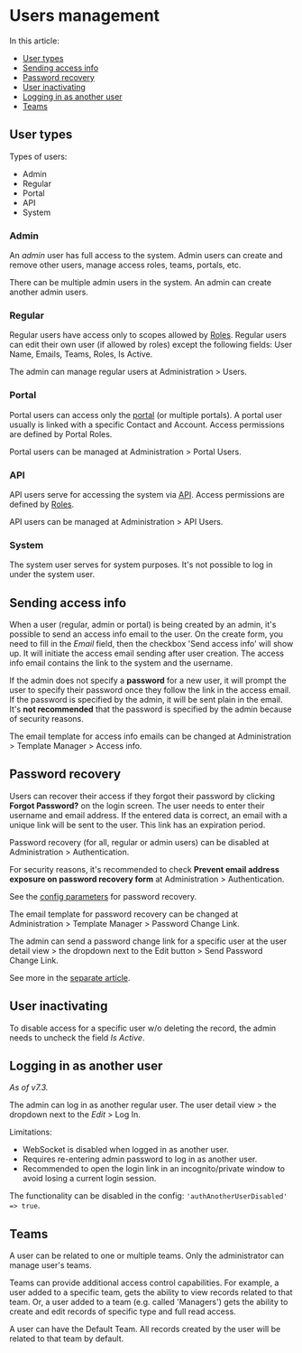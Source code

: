 # Users management

In this article:

* [User types](#user-types)
* [Sending access info](#sending-access-info)
* [Password recovery](#password-recovery)
* [User inactivating](#user-inactivating)
* [Logging in as another user](#logging-in-as-another-user)
* [Teams](#teams)

## User types

Types of users:

* Admin
* Regular
* Portal
* API
* System

### Admin

An *admin* user has full access to the system. Admin users can create and remove other users, manage access roles, teams, portals, etc.

There can be multiple admin users in the system. An admin can create another admin users.

### Regular

Regular users have access only to scopes allowed by [Roles](roles-management.md). Regular users can edit their own user (if allowed by roles) except the following fields: User Name, Emails, Teams, Roles, Is Active.

The admin can manage regular users at Administration > Users.

### Portal

Portal users can access only the [portal](portal.md) (or multiple portals). A portal user usually is linked with a specific Contact and Account. Access permissions are defined by Portal Roles.

Portal users can be managed at Administration > Portal Users.

### API

API users serve for accessing the system via [API](../development/api.md). Access permissions are defined by [Roles](roles-management.md).

API users can be managed at Administration > API Users.

### System

The system user serves for system purposes. It's not possible to log in under the system user.

## Sending access info

When a user (regular, admin or portal) is being created by an admin, it's possible to send an access info email to the user. On the create form, you need to fill in the *Email* field, then the checkbox 'Send access info' will show up. It will initiate the access email sending after user creation. The access info email contains the link to the system and the username.

If the admin does not specify a **password** for a new user, it will prompt the user to specify their password once they follow the link in the access email. If the password is specified by the admin, it will be sent plain in the email. It's **not recommended** that the password is specified by the admin because of security reasons.

The email template for access info emails can be changed at Administration > Template Manager > Access info.

## Password recovery

Users can recover their access if they forgot their password by clicking **Forgot Password?** on the login screen. The user needs to enter their username and email address. If the entered data is correct, an email with a unique link will be sent to the user. This link has an expiration period.

Password recovery (for all, regular or admin users) can be disabled at Administration > Authentication.

For security reasons, it's recommended to check **Prevent email address exposure on password recovery form** at Administration > Authentication.

See the [config parameters](config-params.md#passwords) for password recovery.

The email template for password recovery can be changed at Administration > Template Manager > Password Change Link.

The admin can send a password change link for a specific user at the user detail view > the dropdown next to the Edit button > Send Password Change Link.

See more in the [separate article](passwords.md).

## User inactivating

To disable access for a specific user w/o deleting the record, the admin needs to uncheck the field *Is Active*.

## Logging in as another user

*As of v7.3.*

The admin can log in as another regular user. The user detail view > the dropdown next to the *Edit* > Log In.

Limitations:

* WebSocket is disabled when logged in as another user.
* Requires re-entering admin password to log in as another user.
* Recommended to open the login link in an incognito/private window to avoid losing a current login session.

The functionality can be disabled in the config: `'authAnotherUserDisabled' => true`.

## Teams

A user can be related to one or multiple teams. Only the administrator can manage user's teams.

Teams can provide additional access control capabilities. For example, a user added to a specific team, gets the ability to view records related to that team. Or, a user added to a team (e.g. called 'Managers') gets the ability to create and edit records of specific type and full read access.

A user can have the Default Team. All records created by the user will be related to that team by default.
